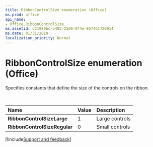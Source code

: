 ```yaml
---
title: RibbonControlSize enumeration (Office)
ms.prod: office
api_name:
- Office.RibbonControlSize
ms.assetid: d31989bc-5483-2500-0f4e-857461720914
ms.date: 01/31/2019
localization_priority: Normal
---
```



# RibbonControlSize enumeration (Office)

Specifies constants that define the size of the controls on the ribbon.

<br/>

|Name|Value|Description|
|:-----|:-----|:-----|
|**RibbonControlSizeLarge**|1|Large controls |
|**RibbonControlSizeRegular**|0|Small controls |



[!include[Support and feedback](~/includes/feedback-boilerplate.md)]
